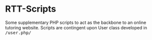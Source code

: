 # RTT-Scripts
Some supplementary PHP scripts to act as the backbone to an online tutoring website. Scripts are contingent upon User class developed in <tt>/user.php/</tt>
